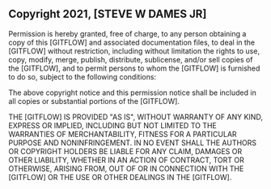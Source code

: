 ## Copyright 2021, [STEVE W DAMES JR]

Permission is hereby granted, free of charge, to any person obtaining a copy of this [GITFLOW] and associated documentation files, to deal in the [GITFLOW] without restriction, including without limitation the rights to use, copy, modify, merge, publish, distribute, sublicense, and/or sell copies of the [GITFLOW], and to permit persons to whom the [GITFLOW] is furnished to do so, subject to the following conditions:

The above copyright notice and this permission notice shall be included in all copies or substantial portions of the [GITFLOW].

THE [GITFLOW] IS PROVIDED "AS IS", WITHOUT WARRANTY OF ANY KIND, EXPRESS OR IMPLIED, INCLUDING BUT NOT LIMITED TO THE WARRANTIES OF MERCHANTABILITY, FITNESS FOR A PARTICULAR PURPOSE AND NONINFRINGEMENT. IN NO EVENT SHALL THE AUTHORS OR COPYRIGHT HOLDERS BE LIABLE FOR ANY CLAIM, DAMAGES OR OTHER LIABILITY, WHETHER IN AN ACTION OF CONTRACT, TORT OR OTHERWISE, ARISING FROM, OUT OF OR IN CONNECTION WITH THE [GITFLOW] OR THE USE OR OTHER DEALINGS IN THE [GITFLOW].
